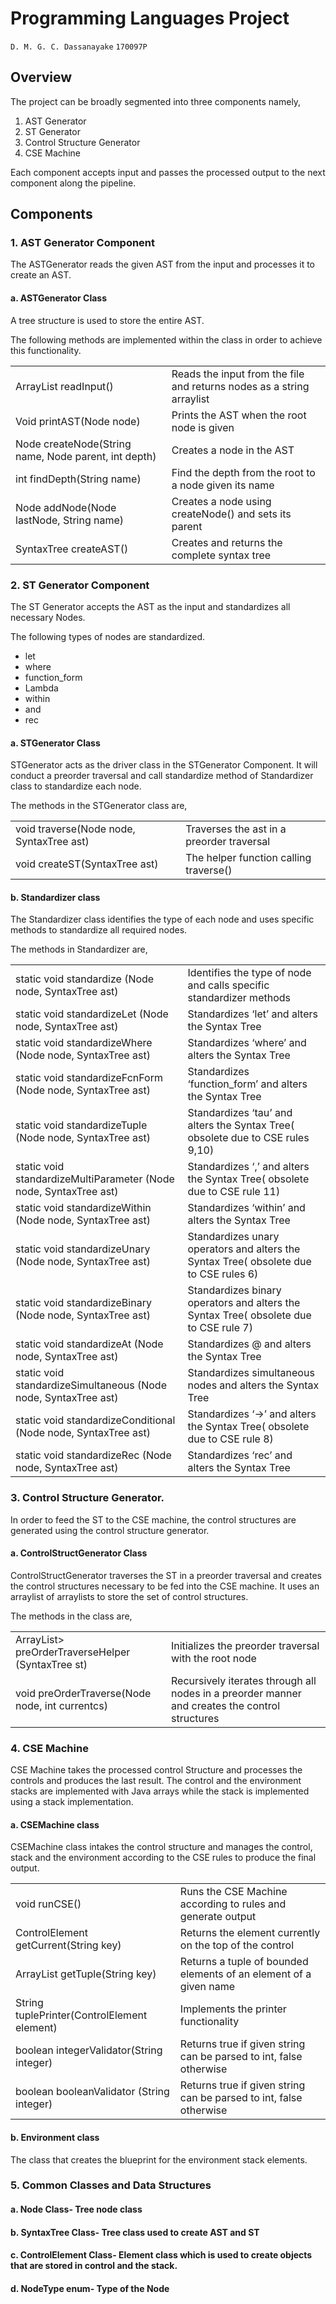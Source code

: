 # Programming Languages Project

`D. M. G. C. Dassanayake`
`170097P`


## Overview

The project can be broadly segmented into three components namely,

1. AST Generator
2. ST Generator
3. Control Structure Generator
4. CSE Machine

Each component accepts input and passes the processed output to the next component along the pipeline.

## Components

### 1. AST Generator Component

The ASTGenerator reads the given AST from the input and processes it to create an AST.

#### a. ASTGenerator Class

A tree structure is used to store the entire AST.

The following methods are implemented within the class in order to achieve this functionality. 

<table>
  <tr>
    <td>ArrayList<String> readInput()</td>
    <td>Reads the input from the file and returns nodes as a string arraylist</td>
  </tr>
  <tr>
    <td>Void printAST(Node node)</td>
    <td>Prints the AST when the root node is given</td>
  </tr>
  <tr>
    <td>Node createNode(String name, Node parent, int depth)</td>
    <td>Creates a node in the AST</td>
  </tr>
  <tr>
    <td>int findDepth(String name)</td>
    <td>Find the depth from the root to a node given its name</td>
  </tr>
  <tr>
    <td>Node addNode(Node lastNode, String name)</td>
    <td>Creates a node using createNode() and sets its parent</td>
  </tr>
  <tr>
    <td>SyntaxTree createAST()</td>
    <td>Creates and returns the complete syntax tree</td>
  </tr>
</table>


### 2. ST Generator Component

The ST Generator accepts the AST as the input and standardizes all necessary Nodes.

The following types of nodes are standardized.

* let
* where
* function_form 
* Lambda
* within
* and
* rec

	

#### a. STGenerator Class

STGenerator acts as the driver class in the STGenerator Component. It will conduct a preorder traversal and call standardize method of Standardizer class to standardize each node.

The methods in the STGenerator class are,

<table>
  <tr>
    <td>void traverse(Node node, SyntaxTree ast)</td>
    <td>Traverses the ast in a preorder traversal</td>
  </tr>
  <tr>
    <td>void createST(SyntaxTree ast)</td>
    <td>The helper function calling traverse()</td>
  </tr>
</table>


#### b. Standardizer class

The Standardizer class identifies the type of each node and uses specific methods to standardize all required nodes.

The methods in Standardizer are,

<table>
  <tr>
    <td>static void standardize (Node node, SyntaxTree ast)</td>
    <td>Identifies the type of node and calls specific standardizer methods</td>
  </tr>
  <tr>
    <td>static void standardizeLet (Node node, SyntaxTree ast)</td>
    <td>Standardizes ‘let’ and alters the Syntax Tree</td>
  </tr>
  <tr>
    <td>static void standardizeWhere (Node node, SyntaxTree ast)</td>
    <td>Standardizes ‘where’ and alters the Syntax Tree</td>
  </tr>
  <tr>
    <td>static void standardizeFcnForm (Node node, SyntaxTree ast)</td>
    <td>Standardizes ‘function_form’ and alters the Syntax Tree</td>
  </tr>
  <tr>
    <td>static void standardizeTuple (Node node, SyntaxTree ast)</td>
    <td>Standardizes ‘tau’ and alters the Syntax Tree( obsolete due to CSE rules 9,10)</td>
  </tr>
  <tr>
    <td>static void standardizeMultiParameter (Node node, SyntaxTree ast)</td>
    <td>Standardizes ‘,’ and alters the Syntax Tree( obsolete due to CSE rule 11)</td>
  </tr>
  <tr>
    <td>static void standardizeWithin (Node node, SyntaxTree ast)</td>
    <td>Standardizes ‘within’ and alters the Syntax Tree</td>
  </tr>
  <tr>
    <td>static void standardizeUnary (Node node, SyntaxTree ast)</td>
    <td>Standardizes unary operators and alters the Syntax Tree( obsolete due to CSE rules 6)</td>
  </tr>
  <tr>
    <td>static void standardizeBinary (Node node, SyntaxTree ast)</td>
    <td>Standardizes binary operators and alters the Syntax Tree( obsolete due to CSE rule 7)</td>
  </tr>
  <tr>
    <td>static void standardizeAt (Node node, SyntaxTree ast)</td>
    <td>Standardizes @ and alters the Syntax Tree</td>
  </tr>
  <tr>
    <td>static void standardizeSimultaneous (Node node, SyntaxTree ast)</td>
    <td>Standardizes simultaneous nodes and alters the Syntax Tree</td>
  </tr>
  <tr>
    <td>static void standardizeConditional (Node node, SyntaxTree ast)</td>
    <td>Standardizes ‘->’ and alters the Syntax Tree( obsolete due to CSE rule 8)</td>
  </tr>
  <tr>
    <td>static void standardizeRec (Node node, SyntaxTree ast)</td>
    <td>Standardizes ‘rec’ and alters the Syntax Tree</td>
  </tr>
</table>


### 3. Control Structure Generator.

In order to feed the ST to the CSE machine, the control structures are generated using the control structure generator.

#### 	a. ControlStructGenerator Class

ControlStructGenerator traverses the ST in a preorder traversal and creates the control structures necessary to be fed into the CSE machine. It uses an arraylist of arraylists to store the set of control structures.

The methods in the class are,

<table>
  <tr>
    <td>ArrayList<ArrayList<ControlElement>> preOrderTraverseHelper (SyntaxTree st)</td>
    <td>Initializes the preorder traversal with the root node</td>
  </tr>
  <tr>
    <td>void preOrderTraverse(Node node, int currentcs)</td>
    <td>Recursively iterates through all nodes in a preorder manner and creates the control structures</td>
  </tr>
</table>


### 4. CSE Machine

CSE Machine takes the processed control Structure and processes the controls and produces the last result. The control and the environment stacks are implemented with Java arrays while the stack is implemented using a stack implementation.

#### a. CSEMachine class

CSEMachine class intakes the control structure and manages the control, stack and the environment according to the CSE rules to produce the final output.

<table>
  <tr>
    <td>void runCSE()</td>
    <td>Runs the CSE Machine according to rules and generate output</td>
  </tr>
  <tr>
    <td>ControlElement getCurrent(String key)</td>
    <td>Returns the element currently on the top of the control</td>
  </tr>
  <tr>
    <td>ArrayList<ControlElement> getTuple(String key)</td>
    <td>Returns a tuple of bounded elements of an element of a given name</td>
  </tr>
  <tr>
    <td>String tuplePrinter(ControlElement element)</td>
    <td>Implements the printer functionality</td>
  </tr>
  <tr>
    <td>boolean integerValidator(String integer)</td>
    <td>Returns true if given string can be parsed to int, false otherwise</td>
  </tr>
  <tr>
    <td>boolean booleanValidator (String integer)</td>
    <td>Returns true if given string can be parsed to int, false otherwise</td>
  </tr>
</table>


 

#### b. Environment class

The class that creates the blueprint for the environment stack elements.

### 5. Common Classes and Data Structures

#### a. Node Class- Tree node class

#### b. SyntaxTree Class- Tree class used to create AST and ST

#### c. ControlElement Class- Element class which is used to create objects that are stored in control and the stack.

#### d. NodeType enum- Type of the Node

